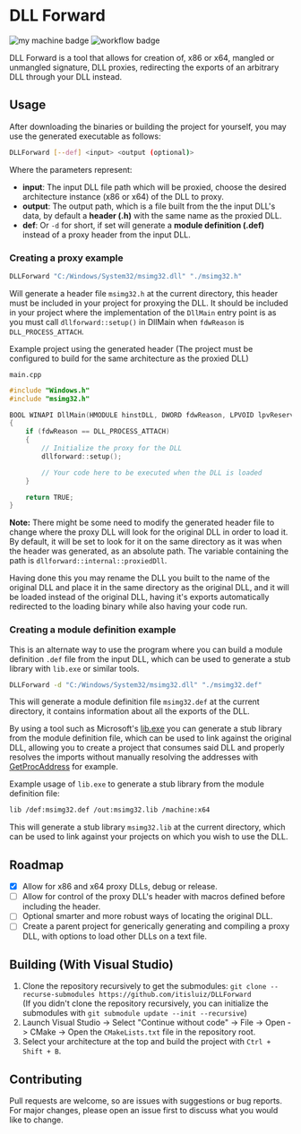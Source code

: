 # DLL Forward
![my machine badge](https://forthebadge.com/images/badges/works-on-my-machine.svg)
![workflow badge](https://github.com/itisluiz/DLLForward/actions/workflows/build.yml/badge.svg)

DLL Forward is a tool that allows for creation of, x86 or x64, mangled or unmangled signature, DLL proxies, redirecting the exports of an arbitrary DLL through your DLL instead.

## Usage
After downloading the binaries or building the project for yourself, you may use the generated executable as follows:

```bash
DLLForward [--def] <input> <output (optional)>
```
Where the parameters represent:
- **input**: The input DLL file path which will be proxied, choose the desired architecture instance (x86 or x64) of the DLL to proxy.
- **output**: The output path, which is a file built from the the input DLL's data, by default a **header (.h)** with the same name as the proxied DLL.
-  **def**: Or `-d` for short, if set will generate a **module definition (.def)** instead of a proxy header from the input DLL.

### Creating a proxy example
```bash
DLLForward "C:/Windows/System32/msimg32.dll" "./msimg32.h"
```

Will generate a header file `msimg32.h` at the current directory, this header must be included in your project for proxying the DLL. It should be included in your project where the implementation of the `DllMain` entry point is as you must call `dllforward::setup()` in DllMain when `fdwReason` is `DLL_PROCESS_ATTACH`.

Example project using the generated header (The project must be configured to build for the same architecture as the proxied DLL)

`main.cpp`
```cpp	
#include "Windows.h"
#include "msimg32.h"

BOOL WINAPI DllMain(HMODULE hinstDLL, DWORD fdwReason, LPVOID lpvReserved)
{
	if (fdwReason == DLL_PROCESS_ATTACH)
	{
		// Initialize the proxy for the DLL
		dllforward::setup();

		// Your code here to be executed when the DLL is loaded
	}

	return TRUE;
}
```

**Note:** There might be some need to modify the generated header file to change where the proxy DLL will look for the original DLL in order to load it. By default, it will be set to look for it on the same directory as it was when the header was generated, as an absolute path. The variable containing the path is `dllforward::internal::proxiedDll`.

Having done this you may rename the DLL you built to the name of the original DLL and place it in the same directory as the original DLL, and it will be loaded instead of the original DLL, having it's exports automatically redirected to the loading binary while also having your code run.

### Creating a module definition example

This is an alternate way to use the program where you can build a module definition `.def` file from the input DLL, which can be used to generate a stub library with `lib.exe` or similar tools.

```bash
DLLForward -d "C:/Windows/System32/msimg32.dll" "./msimg32.def"
```

This will generate a module definition file `msimg32.def` at the current directory, it contains information about all the exports of the DLL.

By using a tool such as Microsoft's [lib.exe](https://learn.microsoft.com/en-us/cpp/build/reference/lib-reference?view=msvc-170) you can generate a stub library from the module definition file, which can be used to link against the original DLL, allowing you to create a project that consumes said DLL and properly resolves the imports without manually resolving the addresses with [GetProcAddress](https://docs.microsoft.com/en-us/windows/win32/api/libloaderapi/nf-libloaderapi-getprocaddress) for example.

Example usage of `lib.exe` to generate a stub library from the module definition file:
```bash
lib /def:msimg32.def /out:msimg32.lib /machine:x64
```

This will generate a stub library `msimg32.lib` at the current directory, which can be used to link against your projects on which you wish to use the DLL.

## Roadmap
- [x] Allow for x86 and x64 proxy DLLs, debug or release.
- [ ] Allow for control of the proxy DLL's header with macros defined before including the header.
- [ ] Optional smarter and more robust ways of locating the original DLL.
- [ ] Create a parent project for generically generating and compiling a proxy DLL, with options to load other DLLs on a text file.

## Building (With Visual Studio)
1. Clone the repository recursively to get the submodules: `git clone --recurse-submodules https://github.com/itisluiz/DLLForward`\
(If you didn't clone the repository recursively, you can initialize the submodules with `git submodule update --init --recursive`)
2. Launch Visual Studio -> Select "Continue without code" -> File -> Open -> CMake -> Open the `CMakeLists.txt` file in the repository root.
3. Select your architecture at the top and build the project with `Ctrl + Shift + B`.

## Contributing
Pull requests are welcome, so are issues with suggestions or bug reports. For major changes, please open an issue first to discuss what you would like to change.
